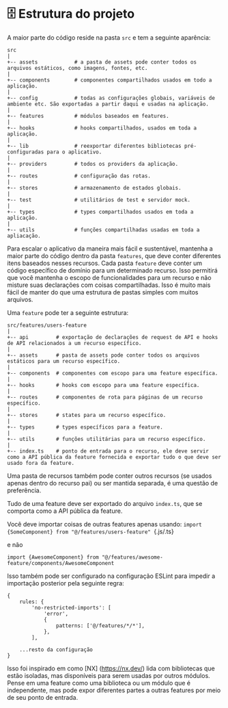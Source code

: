 
# 🗄️ Estrutura do projeto

A maior parte do código reside na pasta `src` e tem a seguinte aparência:

```
src
|
+-- assets            # a pasta de assets pode conter todos os arquivos estáticos, como imagens, fontes, etc.
|
+-- components        # componentes compartilhados usados em todo a aplicação.
|
+-- config            # todas as configurações globais, variáveis de ambiente etc. São exportadas a partir daqui e usadas na aplicação.
|
+-- features          # módulos baseados em features.
|
+-- hooks             # hooks compartilhados, usados em toda a aplicação.
|
+-- lib               # reexportar diferentes bibliotecas pré-configuradas para o aplicativo.
|
+-- providers         # todos os providers da aplicação.
|
+-- routes            # configuração das rotas.
|
+-- stores            # armazenamento de estados globais.
|
+-- test              # utilitários de test e servidor mock.
|
+-- types             # types compartilhados usados em toda a aplicação.
|
+-- utils             # funções compartilhadas usadas em toda a apliacação.
```

Para escalar o aplicativo da maneira mais fácil e sustentável, mantenha a maior parte do código dentro da pasta `features`, que deve conter diferentes itens baseados nesses recursos. Cada pasta `feature` deve conter um código específico de domínio para um determinado recurso. Isso permitirá que você mantenha o escopo de funcionalidades para um recurso e não misture suas declarações com coisas compartilhadas. Isso é muito mais fácil de manter do que uma estrutura de pastas simples com muitos arquivos.

Uma `feature` pode ter a seguinte estrutura:

```
src/features/users-feature
|
+-- api         # exportação de declarações de request de API e hooks de API relacionados a um recurso específico.
|
+-- assets      # pasta de assets pode conter todos os arquivos estáticos para um recurso específico.
|
+-- components  # componentes com escopo para uma feature específica.
|
+-- hooks       # hooks com escopo para uma feature específica.
|
+-- routes      # componentes de rota para páginas de um recurso específico.
|
+-- stores      # states para um recurso específico.
|
+-- types       # types específicos para a feature.
|
+-- utils       # funções utilitárias para um recurso específico.
|
+-- index.ts    # ponto de entrada para o recurso, ele deve servir como a API pública da feature fornecida e exportar tudo o que deve ser usado fora da feature.
```

Uma pasta de recursos também pode conter outros recursos (se usados apenas dentro do recurso pai) ou ser mantida separada, é uma questão de preferência.

Tudo de uma feature deve ser exportado do arquivo `index.ts`, que se comporta como a API pública da feature.

Você deve importar coisas de outras features apenas usando:
`import {SomeComponent} from "@/features/users-feature" `{.js/.ts}

e não

`import {AwesomeComponent} from "@/features/awesome-feature/components/AwesomeComponent`

Isso também pode ser configurado na configuração ESLint para impedir a importação posterior pela seguinte regra:

```
{
    rules: {
        'no-restricted-imports': [
            'error',
            {
                patterns: ['@/features/*/*'],
            },
        ],

    ...resto da configuração
}
```

Isso foi inspirado em como [NX] (https://nx.dev/) lida com bibliotecas que estão isoladas, mas disponíveis para serem usadas por outros módulos. Pense em uma feature como uma biblioteca ou um módulo que é independente, mas pode expor diferentes partes a outras features por meio de seu ponto de entrada.